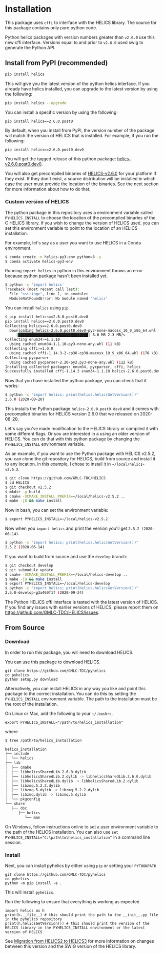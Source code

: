 # Installation

This package uses `cffi` to interface with the HELICS library.
The source for this package contains only pure python code.

Python helics packages with version numbers greater than `v2.6.0` use this new cffi interface.
Versions equal to and prior to `v2.6.0` used swig to generate the Python API.

## Install from PyPI (recommended)

```bash
pip install helics
```

This will give you the latest version of the python helics interface.
If you already have helics installed, you can upgrade to the latest version by using the following:

```bash
pip install helics --upgrade
```

You can install a specific version by using the following:

```bash
pip install helics==2.6.0.post0
```

By default, when you install from PyPI, the version number of the package will match the version of HELICS that is installed.
For example, if you run the following:

```
pip install helics==2.6.0.post0.dev0
```

You will get the tagged release of this python package: [helics-v2.6.0.post0.dev0](https://github.com/GMLC-TDC/pyhelics/releases/tag/v2.6.0.post0.dev0).

You will also get precompiled binaries of [HELICS-v2.6.0](https://github.com/GMLC-TDC/HELICS/releases/tag/v2.6.0) for your platform if they exist.
If they don't exist, a source distribution will be installed in which case the user must provide the location of the binaries.
See the next section for more information about how to do that.

### Custom version of HELICS

The python package in this repository uses a environment variable called `PYHELICS_INSTALL` to choose the location of the precompiled binaries of the C HELICS library.
If you wish to change the version of HELICS used, you can set this environment variable to point to the location of an HELICS installation.

For example, let's say as a user you want to use HELICS in a Conda environment.

```bash
$ conda create -n helics-py3-env python=3 -y
$ conda activate helics-py3-env
```

Running `import helics` in python in this environment throws an error because python package hasn't been installed yet.

```bash
$ python -c 'import helics'
Traceback (most recent call last):
  File "<string>", line 1, in <module>
  ModuleNotFoundError: No module named 'helics'
```

You can install `helics` using `pip`.

```bash
$ pip install helics==2.6.0.post0.dev0
pip install helics==2.6.0.post0.dev0
Collecting helics==2.6.0.post0.dev0
  Downloading helics-2.6.0.post0.dev0-py3-none-macosx_10_9_x86_64.whl (6.6 MB)
     |████████████████████████████████| 6.6 MB 2.3 MB/s
Collecting enum34>=1.1.10
  Using cached enum34-1.1.10-py3-none-any.whl (11 kB)
Collecting cffi>=1.0.0
  Using cached cffi-1.14.3-2-cp38-cp38-macosx_10_9_x86_64.whl (176 kB)
Collecting pycparser
  Using cached pycparser-2.20-py2.py3-none-any.whl (112 kB)
Installing collected packages: enum34, pycparser, cffi, helics
Successfully installed cffi-1.14.3 enum34-1.1.10 helics-2.6.0.post0.dev0 pycparser-2.20
```

Now that you have installed the python package, you can check that it works:

```bash
$ python -c "import helics; print(helics.helicsGetVersion())"
2.6.0 (2020-08-20)
```

This installs the Python package `helics-2.6.0.post0.dev0` and it comes with precompiled binaries for HELICS version 2.6.0 that we released on 2020-08-20.

Let's say you've made modification to the HELICS library or compiled it with some different flags.
Or you are interested in a using an older version of HELICS.
You can do that with this python package by changing the `PYHELICS_INSTALL` environment variable.

As an example, if you want to use the Python package with HELICS v2.5.2, you can clone the git repository for HELICS, build from source and install it to any location.
In this example, I chose to install it in `~/local/helics-v2.5.2`.

```bash
$ git clone https://github.com/GMLC-TDC/HELICS
$ cd HELICS
$ git checkout v2.5.2
$ mkdir -p build
$ cmake -DCMAKE_INSTALL_PREFIX=~/local/helics-v2.5.2 ..
$ make -j8 && make install
```

Now in bash, you can set the environment variable:

```bash
$ export PYHELICS_INSTALL=~/local/helics-v2.5.2
```

Now when you `import helics` and print the version you'll get `2.5.2 (2020-06-14)`.

```bash
$ python -c "import helics; print(helics.helicsGetVersion())"
2.5.2 (2020-06-14)
```

If you want to build from source and use the `develop` branch:

```bash
$ git checkout develop
$ git submodule update
$ cmake -DCMAKE_INSTALL_PREFIX=~/local/helics-develop ..
$ make -j8 && make install
$ export PYHELICS_INSTALL=~/local/helics-develop
$ python -c "import helics; print(helics.helicsGetVersion())"
2.6.0-develop-g3a460f1f (2020-09-24)
```

The Python HELICS cffi interface is tested with the latest version of HELICS.
If you find any issues with earlier versions of HELICS, please report them on <https://github.com/GMLC-TDC/HELICS/issues>.

## From Source

### Download

In order to run this package, you will need to download HELICS.

You can use this package to download HELICS.

```
git clone https://github.com/GMLC-TDC/pyhelics
cd pyhelics
python setup.py download
```

Alternatively, you can install HELICS in any way you like and point this package to the correct installation.
You can do this by setting the `PYHELICS_INSTALL` environment variable.
The path to the installation must be the root of the installation.

On Linux or Mac, add the following to your `~/.bashrc`.

```
export PYHELICS_INSTALL="/path/to/helics_installation"
```

where

```bash
$ tree /path/to/helics_installation

helics_installation
├── include
│  └── helics
├── lib
│  ├── cmake
│  ├── libhelicsSharedLib.2.6.0.dylib
│  ├── libhelicsSharedLib.2.dylib -> libhelicsSharedLib.2.6.0.dylib
│  ├── libhelicsSharedLib.dylib -> libhelicsSharedLib.2.dylib
│  ├── libzmq.5.2.2.dylib
│  ├── libzmq.5.dylib -> libzmq.5.2.2.dylib
│  ├── libzmq.dylib -> libzmq.5.dylib
│  └── pkgconfig
└── share
   ├── doc
      ├── helics
         └── man
```


On Windows, follow instructions online to set a user environment variable to the path of the HELICS installation.
You can also use `set PYHELICS_INSTALL="C:\path\to\helics_installation"` in a command line session.

### Install

Next, you can install pyhelics by either using `pip` or setting your `PYTHONPATH`

```
git clone https://github.com/GMLC-TDC/pyhelics
cd pyhelics
python -m pip install -e .
```

This will install `pyhelics`.

Run the following to ensure that everything is working as expected.

```ipython
import helics as h
print(h.__file__) # this should print the path to the __init__.py file in the pyhelics repository
print(h.helicsGetVersion()) # this should print the version of the HELICS library in the PYHELICS_INSTALL environment or the latest version of HELICS
```

See [Migration from HELICS2 to HELICS3](./migration-helics2-helics3.md) for more information on changes between this version and the SWIG version of the HELICS library.
